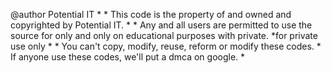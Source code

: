 @author Potential IT
    * 
    * This code is the property of and owned and copyrighted by Potential IT.
    * 
    * Any and all users are permitted to use the source for only and only on educational purposes with private.
    *for private use only
    * 
    * You can't copy, modify, reuse, reform or modify these codes. 
    * If anyone use these codes, we'll put a dmca on google. 
    * 
   
